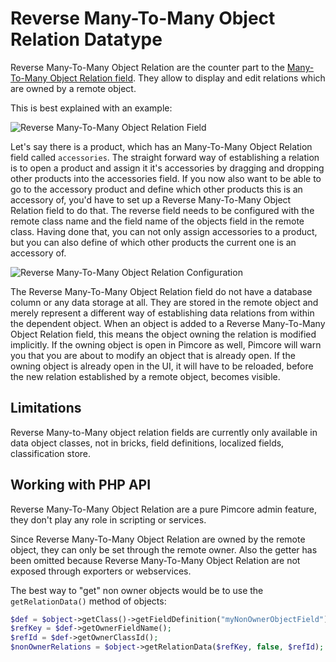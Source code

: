 # Reverse Many-To-Many Object Relation Datatype

Reverse Many-To-Many Object Relation are the counter part to the [Many-To-Many Object Relation field](70_Relation_Types.md).
They allow to display and edit relations which are owned by a remote object. 

This is best explained with an example: 

![Reverse Many-To-Many Object Relation Field](../../../img/classes-datatypes-nonownerobject1.png)

Let's say there is a product, which has an Many-To-Many Object Relation field called `accessories`. The straight forward way of establishing 
a relation is to open a product and assign it it's accessories by dragging and dropping other products into the 
accessories field. If you now also want to be able to go to the accessory product and define which other products 
this is an accessory of, you'd have to set up a Reverse Many-To-Many Object Relation field to do that. The reverse field needs to be configured 
with the remote class name and the field name of the objects field in the remote class. Having done that, you can 
not only assign accessories to a product, but you can also define of which other products the current one is an accessory of.


![Reverse Many-To-Many Object Relation Configuration](../../../img/classes-datatypes-nonownerobject2.png)


The Reverse Many-To-Many Object Relation field do not have a database column or any data storage at all. They are stored in the remote object and 
merely represent a different way of establishing data relations from within the dependent object. When an object is added 
to a Reverse Many-To-Many Object Relation field, this means the object owning the relation is modified implicitly. If the owning object is open in 
Pimcore as well, Pimcore will warn you that you are about to modify an object that is already open. If the owning
object is already open in the UI, it will have to be reloaded, before the new relation established by a remote object, 
becomes visible.

## Limitations

Reverse Many-to-Many object relation fields are currently only available in data object classes, not in bricks, field definitions, localized fields, classification store.


## Working with PHP API
Reverse Many-To-Many Object Relation are a pure Pimcore admin feature, they don't play any role in scripting or services.

Since Reverse Many-To-Many Object Relation are owned by the remote object, they can only be set through the remote owner. Also the getter 
has been omitted because Reverse Many-To-Many Object Relation are not exposed through exporters or webservices.

The best way to "get" non owner objects would be to use the `getRelationData()` method of objects:

```php
$def = $object->getClass()->getFieldDefinition("myNonOwnerObjectField");
$refKey = $def->getOwnerFieldName();
$refId = $def->getOwnerClassId();
$nonOwnerRelations = $object->getRelationData($refKey, false, $refId);
```
